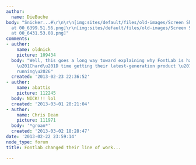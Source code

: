 ```yaml
---
author:
  name: DieBuche
body: "Snicker...#\r\n\r\n[img:sites/default/files/old-images/Screen Shot 2013-02-23
  at 00_6399.51.56.png]\r\n[img:sites/default/files/old-images/Screen Shot 2013-02-23
  at 00_6431.53.08.png]"
comments:
- author:
    name: oldnick
    picture: 109434
  body: "Well, this goes a long way toward explaining why FontLab is having such a
    \u201Chard\u201D time getting their latest-generation product \u201Cup\u201D and
    running\u2026"
  created: '2013-02-23 22:36:52'
- author:
    name: abattis
    picture: 112245
  body: NICK!!! lol
  created: '2013-03-01 20:21:04'
- author:
    name: Chris Dean
    picture: 111971
  body: '*groan*'
  created: '2013-03-02 18:28:47'
date: '2013-02-22 23:59:14'
node_type: forum
title: Fontlab changed their line of work...

---
```

